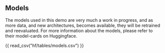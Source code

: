 ## Models

The models used in this demo are very much a work in progress, and as more data, and new architectures, becomes available, they will be retrained and reevaluated. For more information about the models, please refer to their model-cards on Huggingface.


{{ read_csv("hf/tables/models.csv") }}

